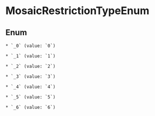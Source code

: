 
# MosaicRestrictionTypeEnum

## Enum


    * `_0` (value: `0`)

    * `_1` (value: `1`)

    * `_2` (value: `2`)

    * `_3` (value: `3`)

    * `_4` (value: `4`)

    * `_5` (value: `5`)

    * `_6` (value: `6`)



